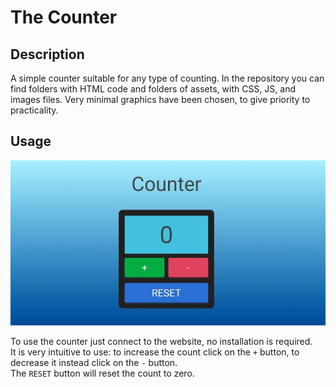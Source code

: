 # The Counter

## Description

A simple counter suitable for any type of counting. In the repository you can find folders with HTML code and folders of assets, with CSS, JS, and images files. Very minimal graphics have been chosen, to give priority to practicality.

## Usage

![Screenshot of the counter](assets/img/index-preview.jpg)
    
To use the counter just connect to the website, no installation is required. </br>
It is very intuitive to use: to increase the count click on the `+` button, to decrease it instead click on the `-` button. </br>
The `RESET` button will reset the count to zero.
